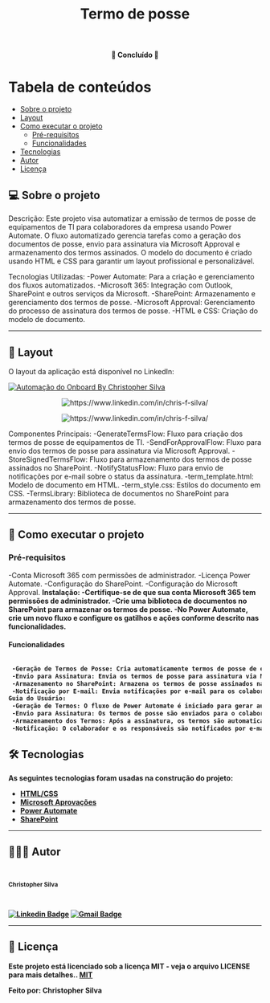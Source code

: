 <h1 align="center">Termo de posse</h1>			
<br>
<h4 align="center"> 🚀 Concluído 🚀 </h4>
	

Tabela de conteúdos
=================
<!--ts-->
   * [Sobre o projeto](#-sobre-o-projeto)
   * [Layout](#-layout)
   * [Como executar o projeto](#-como-executar-o-projeto)
     * [Pré-requisitos](#pré-requisitos)
     * [Funcionalidades](#Funcionalidades)
   * [Tecnologias](#-tecnologias)
   * [Autor](#-autor)
   * [Licença](#-licença)
<!--te-->


## 💻 Sobre o projeto

Descrição:
Este projeto visa automatizar a emissão de termos de posse de equipamentos de TI para colaboradores da empresa usando Power Automate. O fluxo automatizado gerencia tarefas como a geração dos documentos de posse, envio para assinatura via Microsoft Approval e armazenamento dos termos assinados. O modelo do documento é criado usando HTML e CSS para garantir um layout profissional e personalizável.

Tecnologias Utilizadas:
 -Power Automate: Para a criação e gerenciamento dos fluxos automatizados.
 -Microsoft 365: Integração com Outlook, SharePoint e outros serviços da Microsoft.
 -SharePoint: Armazenamento e gerenciamento dos termos de posse.
 -Microsoft Approval: Gerenciamento do processo de assinatura dos termos de posse.
 -HTML e CSS: Criação do modelo de documento.
 
---

## 🎨 Layout

O layout da aplicação está disponível no LinkedIn:

<a href="#">
  <img alt="Automação do Onboard By Christopher Silva" src="https://img.shields.io/badge/Acessar%20Layout%20-aqui-%2304D361?style=flat-square">
</a>

<p align="center" style="display: flex; align-items: flex-start; justify-content: center;">
  <img alt="https://www.linkedin.com/in/chris-f-silva/" title="#moments-automacao" src="https://media.licdn.com/dms/image/D4D2DAQFhWADyr73FMA/profile-treasury-image-shrink_1920_1920/0/1704298991106?e=1706036400&v=beta&t=zrYm5i4Sa4wA7v-5fx5w2HYSv32kGRqRlR5zyR3Lc-w" />
</p>
<p align="center" style="display: flex; align-items: flex-start; justify-content: center;">
  <img alt="https://www.linkedin.com/in/chris-f-silva/" title="#moments-automacao" src="https://media.licdn.com/dms/image/D4D2DAQH4VuA7hxM1uw/profile-treasury-image-shrink_800_800/0/1704298974179?e=1706036400&v=beta&t=lgkdphgNnvWQiqKF-svpa_8oziyZEqA5-AEYfHvhqz8" />
</p>

Componentes Principais:
 -GenerateTermsFlow: Fluxo para criação dos termos de posse de equipamentos de TI.
 -SendForApprovalFlow: Fluxo para envio dos termos de posse para assinatura via Microsoft Approval.
 -StoreSignedTermsFlow: Fluxo para armazenamento dos termos de posse assinados no SharePoint.
 -NotifyStatusFlow: Fluxo para envio de notificações por e-mail sobre o status da assinatura.
 -term_template.html: Modelo de documento em HTML.
 -term_style.css: Estilos do documento em CSS.
 -TermsLibrary: Biblioteca de documentos no SharePoint para armazenamento dos termos de posse.

---

## 🚀 Como executar o projeto

### Pré-requisitos

 -Conta Microsoft 365 com permissões de administrador.
 -Licença Power Automate.
 -Configuração do SharePoint.
 -Configuração do Microsoft Approval.
<b>Instalação:<b>
 -Certifique-se de que sua conta Microsoft 365 tem permissões de administrador.
 -Crie uma biblioteca de documentos no SharePoint para armazenar os termos de posse.
 -No Power Automate, crie um novo fluxo e configure os gatilhos e ações conforme descrito nas funcionalidades.

#### Funcionalidades
```bash

 -Geração de Termos de Posse: Cria automaticamente termos de posse de equipamentos de TI para novos colaboradores usando um modelo de documento em HTML e CSS.
 -Envio para Assinatura: Envia os termos de posse para assinatura via Microsoft Approval.
 -Armazenamento no SharePoint: Armazena os termos de posse assinados na biblioteca de documentos do SharePoint.
 -Notificação por E-mail: Envia notificações por e-mail para os colaboradores sobre o status da assinatura.
Guia do Usuário:
 -Geração de Termos: O fluxo de Power Automate é iniciado para gerar automaticamente os termos de posse para novos colaboradores, utilizando o modelo HTML e CSS.
 -Envio para Assinatura: Os termos de posse são enviados para o colaborador via Microsoft Approval para assinatura.
 -Armazenamento dos Termos: Após a assinatura, os termos são automaticamente armazenados na biblioteca de documentos do SharePoint.
 -Notificação: O colaborador e os responsáveis são notificados por e-mail sobre o status da assinatura.

```



## 🛠 Tecnologias

As seguintes tecnologias foram usadas na construção do projeto:

-   **[HTML/CSS](https://developer.mozilla.org/pt-BR/docs/Web/HTML)** 
-   **[Microsoft Aprovações](https://support.microsoft.com/pt-br/office/o-que-s%C3%A3o-aprova%C3%A7%C3%B5es-a9a01c95-e0bf-4d20-9ada-f7be3fc283d3)** 
-   **[Power Automate](https://www.microsoft.com/pt-br/power-platform/products/power-automate)**
-   **[SharePoint](https://www.microsoft.com/pt-br/microsoft-365/sharepoint/collaboration)**
---

## 🦸🏻‍♂️ Autor

 <br>
  <sub><b><p>Christopher Silva</p></b></sub></a>
 <br />

[![Linkedin Badge](https://img.shields.io/badge/-Christopher%20Silva-blue?style=flat-square&logo=Linkedin&logoColor=white&link=https://www.linkedin.com/in/chris-f-silva//)](https://www.linkedin.com/in/chris-f-silva/) 
[![Gmail Badge](https://img.shields.io/badge/-chrisspfc.silva@gmail.com-c14438?style=flat-square&logo=Gmail&logoColor=white&link=mailto:daniel.rodrigues.soarees@gmail.com)](mailto:chrisspfc.silva@gmail.com)

---

## 📝 Licença

Este projeto está licenciado sob a licença MIT - veja o arquivo LICENSE para mais detalhes.. [MIT](./LICENSE)

Feito por: Christopher Silva
